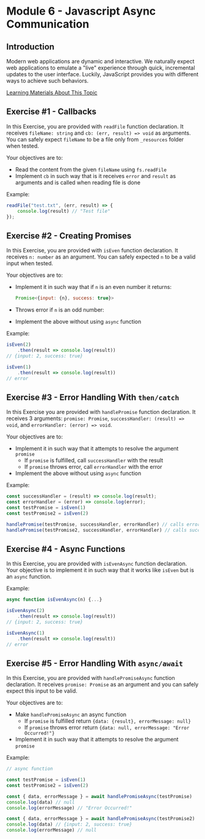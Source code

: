 # Module 6 - Javascript Async Communication

## Introduction

Modern web applications are dynamic and interactive. We naturally expect web applications to emulate a "live" experience through quick, incremental updates to the user interface. Luckily, JavaScript provides you with different ways to achieve such behaviors.

[Learning Materials About This Topic](https://www.notion.so/mkit/JavaScript-Async-Communication-e49a7d0439394e9b8c09b91fe313c007)

## Exercise #1 - Callbacks

In this Exercise, you are provided with `readFile` function declaration. It receives `fileName: string` and `cb: (err, result) => void` as arguments. You can safely expect `fileName` to be a file only from `_resources` folder when tested.

Your objectives are to:

- Read the content from the given `fileName` using `fs.readFile`
- Implement `cb` in such way that is it receives `error` and `result` as arguments and is called when reading file is done

Example:

```js
readFile("test.txt", (err, result) => {
    console.log(result) // "Test file"
});
```

## Exercise #2 - Creating Promises

In this Exercise, you are provided with `isEven` function declaration. It receives `n: number` as an argument. You can safely expected `n` to be a valid input when tested.

Your objectives are to:

- Implement it in such way that if `n` is an even number it returns:
  
  ```javascript
  Promise<{input: {n}, success: true}>
  ```

- Throws error if `n` is an odd number:
- Implement the above without using `async` function

Example:

```javascript
isEven(2)
    .then(result => console.log(result))
// {input: 2, success: true}

isEven(1)
    .then(result => console.log(result))
// error

```

## Exercise #3 - Error Handling With `then/catch`

In this Exercise you are provided with `handlePromise` function declaration. It receives 3 arguments: `promise: Promise`, `successHandler: (result) => void`, and `errorHandler: (error) => void`.

Your objectives are to:

- Implement it in such way that it attempts to resolve the argument `promise`
  - If `promise` is fulfilled, call `successHandler` with the result
  - If `promise` throws error, call `errorHandler` with the error
- Implement the above without using `async` function

Example:

```javascript
const successHandler = (result) => console.log(result);
const errorHandler = (error) => console.log(error);
const testPromise = isEven(1)
const testPromise2 = isEven(2)

handlePromise(testPromise, successHandler, errorHandler) // calls errorHandler()
handlePromise(testPromise2, successHandler, errorHandler) // calls successHandler()  
```

## Exercise #4 - Async Functions

In this Exercise, you are provided with `isEvenAsync` function declaration. Your objective is to implement it in such way that it works like `isEven` but is an `async` function.

Example:

```javascript
async function isEvenAsync(n) {...}

isEvenAsync(2)
    .then(result => console.log(result))
// {input: 2, success: true}

isEvenAsync(1)
    .then(result => console.log(result))
// error
```

## Exercise #5 - Error Handling With `async/await`

In this Exercise, you are provided with `handlePromiseAsync` function declaration. It receives `promise: Promise` as an argument and you can safely expect this input to be valid.

Your objectives are to:

- Make `handlePromiseAsync` an async function
  - If `promise` is fulfilled return `{data: {result}, errorMessage: null}`
  - If `promise` throws error return `{data: null, errorMessage: "Error Occurred!"}`
- Implement it in such way that it attempts to resolve the argument `promise`

Example:

```javascript
// async function

const testPromise = isEven(1)
const testPromise2 = isEven(2)

const { data, errorMessage } = await handlePromiseAsync(testPromise)
console.log(data) // null
console.log(errorMessage) // "Error Occurred!"

const { data, errorMessage } = await handlePromiseAsync(testPromise2)
console.log(data) // {input: 2, success: true}
console.log(errorMessage) // null

```
